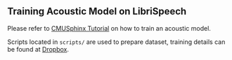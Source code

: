 Training Acoustic Model on LibriSpeech
--------------------------------------

Please refer to [CMUSphinx Tutorial](https://cmusphinx.github.io/wiki/tutorialam/) on how to train an acoustic model.

Scripts located in `scripts/` are used to prepare dataset, training details can be found at [Dropbox](https://www.dropbox.com/sh/1anleakrnm5ednt/AACqCK52jkbU0BvcEsNbnNjQa/egs?dl=0).